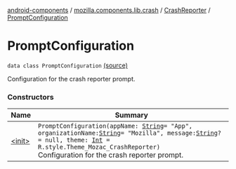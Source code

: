 [android-components](../../../index.md) / [mozilla.components.lib.crash](../../index.md) / [CrashReporter](../index.md) / [PromptConfiguration](./index.md)

# PromptConfiguration

`data class PromptConfiguration` [(source)](https://github.com/mozilla-mobile/android-components/blob/master/components/lib/crash/src/main/java/mozilla/components/lib/crash/CrashReporter.kt#L251)

Configuration for the crash reporter prompt.

### Constructors

| Name | Summary |
|---|---|
| [&lt;init&gt;](-init-.md) | `PromptConfiguration(appName: `[`String`](https://kotlinlang.org/api/latest/jvm/stdlib/kotlin/-string/index.html)` = "App", organizationName: `[`String`](https://kotlinlang.org/api/latest/jvm/stdlib/kotlin/-string/index.html)` = "Mozilla", message: `[`String`](https://kotlinlang.org/api/latest/jvm/stdlib/kotlin/-string/index.html)`? = null, theme: `[`Int`](https://kotlinlang.org/api/latest/jvm/stdlib/kotlin/-int/index.html)` = R.style.Theme_Mozac_CrashReporter)`<br>Configuration for the crash reporter prompt. |
